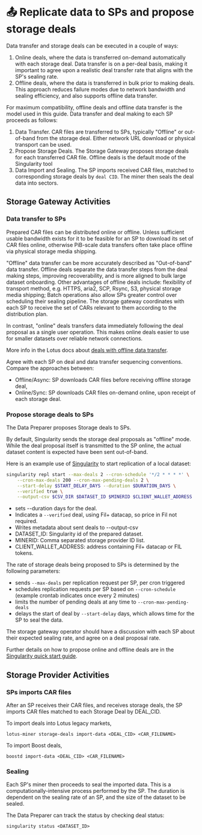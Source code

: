 # 📤 Replicate data to SPs and propose storage deals

Data transfer and storage deals can be executed in a couple of ways:

1. Online deals, where the data is transferred on-demand automatically with each storage deal. Data transfer is on a per-deal basis, making it important to agree upon a realistic deal transfer rate that aligns with the SP's sealing rate.
2. Offline deals, where the data is transferred in bulk prior to making deals. This approach reduces failure modes due to network bandwidth and sealing efficiency, and also supports offline data transfer.&#x20;

For maximum compatibility, offline deals and offline data transfer is the model used in this guide. Data transfer and deal making to each SP proceeds as follows:

1. Data Transfer. CAR files are transferred to SPs, typically "Offline" or out-of-band from the storage deal. Either network URL download or physical transport can be used.&#x20;
2. Propose Storage Deals. The Storage Gateway proposes storage deals for each transferred CAR file. Offline deals is the default mode of the Singularity tool
3. Data Import and Sealing. The SP imports received CAR files, matched to corresponding storage deals by `deal CID`. The miner then seals the deal data into sectors.

## Storage Gateway Activities

### Data transfer to SPs

Prepared CAR files can be distributed online or offline. Unless sufficient usable bandwidth exists for it to be feasible for an SP to download its set of CAR files online, otherwise PiB-scale data transfers often take place offline via physical storage media shipping.&#x20;

"Offline" data transfer can be more accurately described as "Out-of-band" data transfer. Offline deals separate the data transfer steps from the deal making steps, improving recoverability, and is more aligned to bulk large dataset onboarding. Other advantages of offline deals include: flexibility of transport method, e.g. HTTPS, aria2, SCP, Rsync, S3, physical storage media shipping; Batch operations also allow SPs greater control over scheduling their sealing pipeline. The storage gateway coordinates with each SP to receive the set of CARs relevant to them according to the distribution plan.

In contrast, "online" deals transfers data immediately following the deal proposal as a single user operation. This makes online deals easier to use for smaller datasets over reliable network connections.

More info in the Lotus docs about [deals with offline data transfer](https://lotus.filecoin.io/tutorials/lotus/large-files/#deals-with-offline-data-transfer).

Agree with each SP on deal and data transfer sequencing conventions. Compare the approaches between:&#x20;

* Offline/Async: SP downloads CAR files before receiving offline storage deal, &#x20;
* Online/Sync: SP downloads CAR files on-demand online, upon receipt of each storage deal.

### Propose storage deals to SPs

The Data Preparer proposes Storage deals to SPs.&#x20;

By default, Singularity sends the storage deal proposals as "offline" mode. While the deal proposal itself is transmitted to the SP online, the actual dataset content is expected have been sent out-of-band.

Here is an example use of [Singularity](https://github.com/tech-greedy/singularity/blob/main/getting-started.md) to start replication of a local dataset:

```bash
singularity repl start --max-deals 2 --cron-schedule '*/2 * * * *' \
    --cron-max-deals 200 --cron-max-pending-deals 2 \
    --start-delay $START_DELAY_DAYS --duration $DURATION_DAYS \
    --verified true \
    --output-csv $CSV_DIR $DATASET_ID $MINERID $CLIENT_WALLET_ADDRESS
```

* sets --duration days for the deal.
* Indicates a `--verified` deal, using Fil+ datacap, so price in Fil not required.
* Writes metadata about sent deals to --output-csv
* DATASET\_ID: Singularity id of the prepared dataset.
* MINERID: Comma separated storage provider ID list.
* CLIENT\_WALLET\_ADDRESS: address containing Fil+ datacap or FIL tokens.

The rate of storage deals being proposed to SPs is determined by the following parameters:&#x20;

* sends `--max-deals` per replication request per SP, per cron triggered
* schedules replication requests per SP based on `--cron-schedule`  (example crontab indicates once every 2 minutes)
* limits the number of pending deals at any time to `--cron-max-pending-deals`
* delays the start of deal by `--start-delay`  days, which allows time for the SP to seal the data.

The storage gateway operator should have a discussion with each SP about their expected sealing rate, and agree on a deal proposal rate.

Further details on how to propose online and offline deals are in the [Singularity quick start guide](https://github.com/tech-greedy/singularity/blob/main/getting-started.md).

## Storage Provider Activities

### SPs imports CAR files&#x20;

After an SP receives their CAR files, and receives storage deals, the SP imports CAR files matched to each Storage Deal by DEAL\_CID.

To import deals into Lotus legacy markets,

```
lotus-miner storage-deals import-data <DEAL_CID> <CAR_FILENAME>
```

To import Boost deals,

```
boostd import-data <DEAL_CID> <CAR_FILENAME>
```

### **Sealing**

Each SP's miner then proceeds to seal the imported data. This is a computationally-intensive process performed by the SP. The duration is dependent on the sealing rate of an SP, and the size of the dataset to be sealed.&#x20;

The Data Preparer can track the status by checking deal status:

```
singularity status <DATASET_ID>
```





